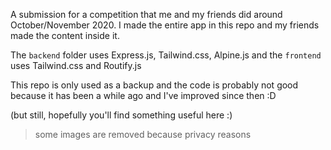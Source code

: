 A submission for a competition that me and my friends did around October/November 2020.
I made the entire app in this repo and my friends made the content inside it.

The `backend` folder uses Express.js, Tailwind.css, Alpine.js and the
`frontend` uses Tailwind.css and Routify.js

This repo is only used as a backup and the code is probably not good because it
has been a while ago and I've improved since then :D

(but still, hopefully you'll find something useful here :)

> some images are removed because privacy reasons
